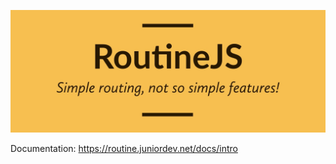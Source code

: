 ![routinejs](docs/user/routinejs/static/img/RoutineJS-logos-cropped.jpeg 'RoutineJS')

Documentation: https://routine.juniordev.net/docs/intro
